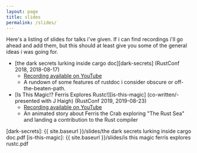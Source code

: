 ```yaml
---
layout: page
title: slides
permalink: /slides/
---
```

Here's a listing of slides for talks i've given. If i can find recordings i'll go ahead and add
them, but this should at least give you some of the general ideas i was going for.

- [the dark secrets lurking inside cargo doc][dark-secrets] (RustConf 2018, 2018-08-17)
  - [Recording available on YouTube](https://www.youtube.com/watch?v=3wcXj67N6eE)
  - A rundown of some features of rustdoc i consider obscure or off-the-beaten-path.
- [Is This Magic!? Ferris Explores Rustc!][is-this-magic] (co-written/-presented with J Haigh)
  (RustConf 2019, 2019-08-23)
  - [Recording available on YouTube](https://www.youtube.com/watch?v=KJ-V2BOtZnM)
  - An animated story about Ferris the Crab exploring "The Rust Sea" and landing a contribution to
    the Rust compiler

[dark-secrets]: {{ site.baseurl }}/slides/the dark secrets lurking inside cargo doc.pdf
[is-this-magic]: {{ site.baseurl }}/slides/is this magic ferris explores rustc.pdf
